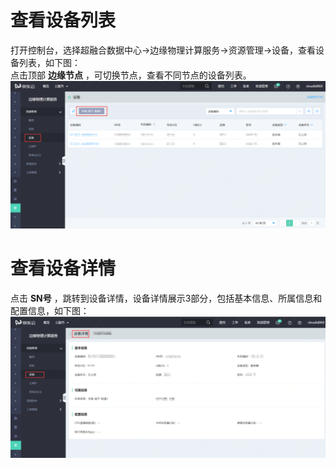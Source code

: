 # 查看设备列表

打开控制台，选择超融合数据中心->边缘物理计算服务->资源管理->设备，查看设备列表，如下图：</br>
点击顶部 **边缘节点** ，可切换节点，查看不同节点的设备列表。
![设备列表查看连接](https://github.com/jdcloudcom/cn/blob/cn-edge-physical-computing-service/documentation/Hyper-Converged-IDC/Edge-Physical-Computing-Service/Image/EPCSD001.png)

# 查看设备详情

点击 **SN号** ，跳转到设备详情，设备详情展示3部分，包括基本信息、所属信息和配置信息，如下图：
![设备详情查看连接](https://github.com/jdcloudcom/cn/blob/cn-edge-physical-computing-service/documentation/Hyper-Converged-IDC/Edge-Physical-Computing-Service/Image/EPCSD002.png)
